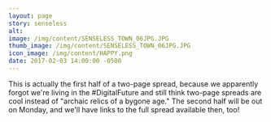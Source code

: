 ```yaml
---
layout: page
story: senseless
alt:
image: /img/content/SENSELESS_TOWN_06JPG.JPG
thumb_image: /img/content/SENSELESS_TOWN_06JPG.JPG
icon_image: /img/content/HAPPY.png
date: 2017-02-03 14:00:00 -0500
---
```



This is actually the first half of a two-page spread, because we apparently forgot we're living in the #DigitalFuture and still think two-page spreads are cool instead of "archaic relics of a bygone age." The second half will be out on Monday, and we'll have links to the full spread available then, too!